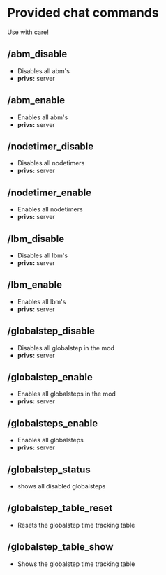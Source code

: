 
# Provided chat commands

Use with care!

## /abm_disable

* Disables all abm's
* **privs:** server

## /abm_enable

* Enables all abm's
* **privs:** server

## /nodetimer_disable

* Disables all nodetimers
* **privs:** server

## /nodetimer_enable

* Enables all nodetimers
* **privs:** server

## /lbm_disable

* Disables all lbm's
* **privs:** server

## /lbm_enable

* Enables all lbm's
* **privs:** server

## /globalstep_disable <name>

* Disables all globalstep in the mod <name>
* **privs:** server

## /globalstep_enable <name>

* Enables all globalsteps in the mod <name>
* **privs:** server

## /globalsteps_enable

* Enables all globalsteps
* **privs:** server

## /globalstep_status

* shows all disabled globalsteps

## /globalstep_table_reset

* Resets the globalstep time tracking table

## /globalstep_table_show

* Shows the globalstep time tracking table
